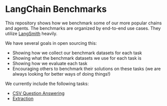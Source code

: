 # LangChain Benchmarks

This repository shows how we benchmark some of our more popular chains and agents.
The benchmarks are organized by end-to-end use cases.
They utilize [LangSmith](https://smith.langchain.com/) heavily.

We have several goals in open sourcing this:

- Showing how we collect our benchmark datasets for each task
- Showing what the benchmark datasets we use for each task is
- Showing how we evaluate each task
- Encouraging others to benchmark their solutions on these tasks (we are always looking for better ways of doing things!)

We currently include the following tasks:
- [CSV Question Answering](csv-qa)
- [Extraction](extraction)